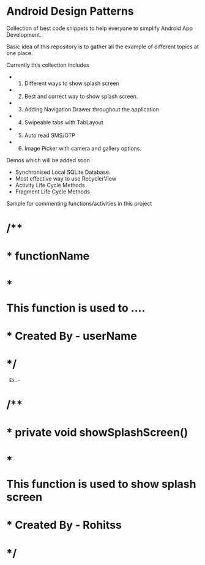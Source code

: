 # Android Design Patterns

Collection of best code snippets to help everyone to simplify Android App Development.

Basic idea of this repository is to gather all the example of different topics at one place.

Currently this collection includes
- 1. Different ways to show splash screen
- 2. Best and correct way to show splash screen.
- 3. Adding Navigation Drawer throughout the application
- 4. Swipeable tabs with TabLayout
- 5. Auto read SMS/OTP
- 6. Image Picker with camera and gallery options.

Demos which will be added soon
- Synchronised Local SQLite Database.
- Most effective way to use RecyclerView
- Activity Life Cycle Methods
- Fragment Life Cycle Methods

Sample for commenting functions/activities in this project


#	/**
#    * <b>functionName</b>
#    * <p>This function is used to ....</p>
#    * <p1>Created By - userName</p1>
#    */
	 
	 
	 
	 Ex.- 
#	 /**
#     * <b>private void showSplashScreen()</b>
#     * <p>This function is used to show splash screen</p>
#     * <p1>Created By - Rohitss</p1>
#     */